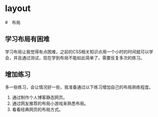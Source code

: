 # layout
#　布局
## 学习布局有困难
学习布局让我觉得有点困难，之前的CSS相关知识点用一个小时的时间就可以学会，并且通过测试，现在学到布局不能如此简单了，需要反复多次的练习。
## 增加练习
多一些练习，会让情况好一些，我准备通过以下练习增加自己的布局熟练程度。
1. 通过制作个人博客静态网页。
2. 通过网友推荐的布局小游戏来熟悉布局。
3. 看看经典网页的布局方式。
